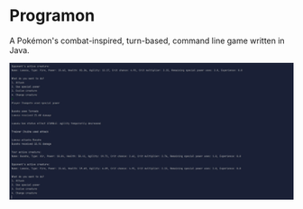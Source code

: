 # Programon

A Pokémon's combat-inspired, turn-based, command line game written in Java.

![Screenshot](/screenshot.jpg)